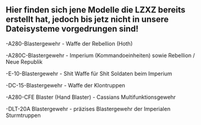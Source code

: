 ## Hier finden sich jene Modelle die LZXZ bereits erstellt hat, jedoch bis jetz nicht in unsere Dateisysteme vorgedrungen sind!

\-A280-Blastergewehr - Waffe der Rebellion (Hoth)

\-A280C-Blastergewehr - Imperium (Kommandoeinheiten) sowie Rebellion / Neue Republik

\-E-10-Blastergewehr - Shit Waffe für Shit Soldaten beim Imperium

\-DC-15-Blastergewehr - Waffe der Klontruppen

\-A280-CFE Blaster (Hand Blaster) - Cassians Multifunktionsgewehr

\-DLT-20A Blastergewehr - präzises Blastergewehr der Imperialen Sturmtruppen
